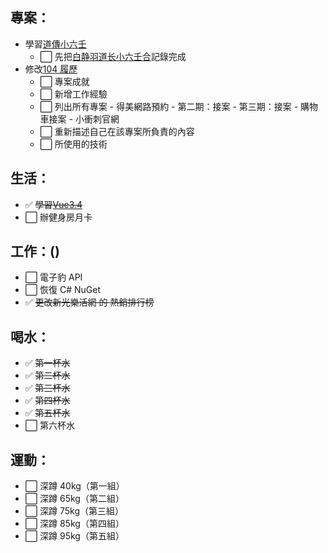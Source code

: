 ## 專案：

- 學習[道傳小六壬](/occult/小六壬/道傳小六壬.md)
  - ⬜ 先把[白静羽道长小六壬合](https://www.bilibili.com/video/BV1V1421d7om/?spm_id_from=333.1391.0.0&vd_source=09429cc2cd18c5979862bdb67049c5e2)記錄完成
- 修改[104 履歷](https://pda.104.com.tw/profile/edit?vno=750k8pcig)
  - ⬜ 專案成就
  - ⬜ 新增工作經驗
  - ⬜ 列出所有專案 - 得美網路預約 - 第二期：接案 - 第三期：接案 - 購物車接案 - 小衝刺官網
  - ⬜ 重新描述自己在該專案所負責的內容
  - ⬜ 所使用的技術

## 生活：

- ✅ ~~學習[Vue3.4]()~~
- ⬜ 辦健身房月卡

## 工作：()

- ⬜ 電子豹 API
- ⬜ 恢復 C# NuGet
- ✅ ~~更改新光樂活網 的 熱銷排行榜~~

## 喝水：

- ✅ ~~第一杯水~~
- ✅ ~~第二杯水~~
- ✅ ~~第三杯水~~
- ✅ ~~第四杯水~~
- ✅ ~~第五杯水~~
- ⬜ 第六杯水

## 運動：

- ⬜ 深蹲 40kg（第一組）
- ⬜ 深蹲 65kg（第二組）
- ⬜ 深蹲 75kg（第三組）
- ⬜ 深蹲 85kg（第四組）
- ⬜ 深蹲 95kg（第五組）
